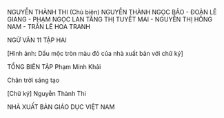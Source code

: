 NGUYỄN THÀNH THI (Chủ biên)
NGUYỄN THÀNH NGỌC BẢO - ĐOÀN LÊ GIANG - PHẠM NGỌC LAN
TĂNG THỊ TUYẾT MAI - NGUYỄN THỊ HỒNG NAM - TRẦN LÊ HOA TRANH

NGỮ VĂN
11
TẬP HAI

[Hình ảnh: Dấu mộc tròn màu đỏ của nhà xuất bản với chữ ký]

TỔNG BIÊN TẬP
Phạm Minh Khải

Chân trời sáng tạo

[Chữ ký]
Nguyễn Thành Thi

NHÀ XUẤT BẢN GIÁO DỤC VIỆT NAM